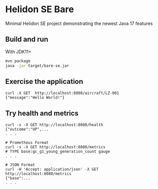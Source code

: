# Helidon SE Bare

Minimal Helidon SE project demonstrating the newest Java 17 features

## Build and run

With JDK11+
```bash
mvn package
java -jar target/bare-se.jar
```

## Exercise the application

```
curl -X GET  http://localhost:8080/aircraft/LZ-001
{"message":"Hello World!"}
```

## Try health and metrics

```
curl -s -X GET http://localhost:8080/health
{"outcome":"UP",...
. . .

# Prometheus Format
curl -s -X GET http://localhost:8080/metrics
# TYPE base:gc_g1_young_generation_count gauge
. . .

# JSON Format
curl -H 'Accept: application/json' -X GET http://localhost:8080/metrics
{"base":...
. . .
```